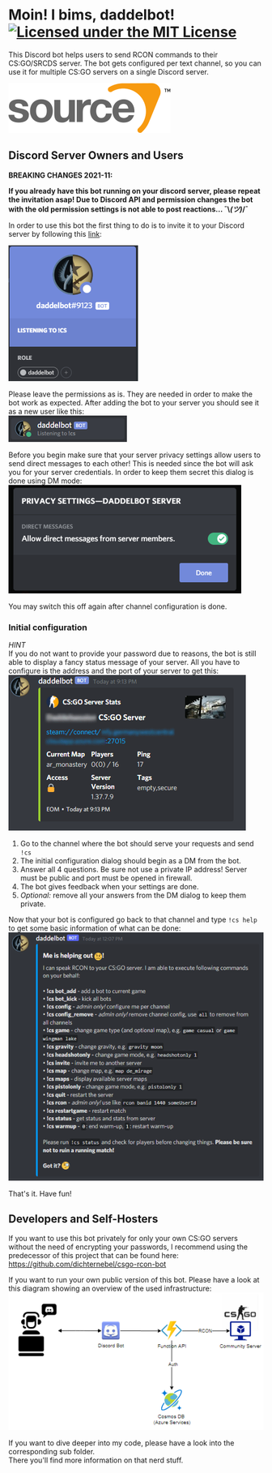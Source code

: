 # Moin! I bims, daddelbot! [![Licensed under the MIT License](https://img.shields.io/badge/License-MIT-blue.svg)](https://github.com/dichternebel/csgo-rcon-bot/blob/main/LICENSE.md)
This Discord bot helps users to send RCON commands to their CS:GO/SRCDS server. The bot gets configured per text channel, so you can use it for multiple CS:GO servers on a single Discord server.

![](assets/320px-Source_engine_logo_and_wordmark.svg.png)

## Discord Server Owners and Users

**BREAKING CHANGES 2021-11:**

**If you already have this bot running on your discord server, please repeat the invitation asap! Due to Discord API and permission changes the bot with the old permission settings is not able to post reactions... ¯\\_(ツ)_/¯**

In order to use this bot the first thing to do is to invite it to your Discord server by following this [link](https://discord.com/oauth2/authorize?client_id=797866820996169779&permissions=93248&scope=bot):

[![](assets/bot_card.png)](https://discord.com/oauth2/authorize?client_id=797866820996169779&permissions=93248&scope=bot)

Please leave the permissions as is. They are needed in order to make the bot work as expected.
After adding the bot to your server you should see it as a new user like this:  
![](assets/bot_listening.png)

Before you begin make sure that your server privacy settings allow users to send direct messages to each other! This is needed since the bot will ask you for your server credentials. In order to keep them secret this dialog is done using DM mode:  
![](assets/server-privacy-settings.png)

You may switch this off again after channel configuration is done.

### Initial configuration

*HINT*  
If you do not want to provide your password due to reasons, the bot is still able to display a fancy status message of your server. All you have to configure is the address and the port of your server to get this:  
![](assets/screenshot_status.PNG)

1. Go to the channel where the bot should serve your requests and send `!cs`
2. The initial configuration dialog should begin as a DM from the bot.
3. Answer all 4 questions. Be sure not use a private IP address! Server must be public and port must be opened in firewall.
4. The bot gives feedback when your settings are done.
5. *Optional:* remove all your answers from the DM dialog to keep them private.

Now that your bot is configured go back to that channel and type `!cs help` to get some basic information of what can be done:  
![](assets/screenshot_help.PNG)

That's it. Have fun!

## Developers and Self-Hosters

If you want to use this bot privately for only your own CS:GO servers without the need of encrypting your passwords, I recommend using the predecessor of this project that can be found here:  
https://github.com/dichternebel/csgo-rcon-bot

If you want to run your own public version of this bot. Please have a look at this diagram showing an overview of the used infrastructure:  
![](assets/daddelbot_infrastructure.png)

If you want to dive deeper into my code, please have a look into the corresponding sub folder.  
There you'll find more information on that nerd stuff.